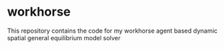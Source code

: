 # workhorse
This repository contains the code for my workhorse agent based dynamic spatial general equilibrium model solver
